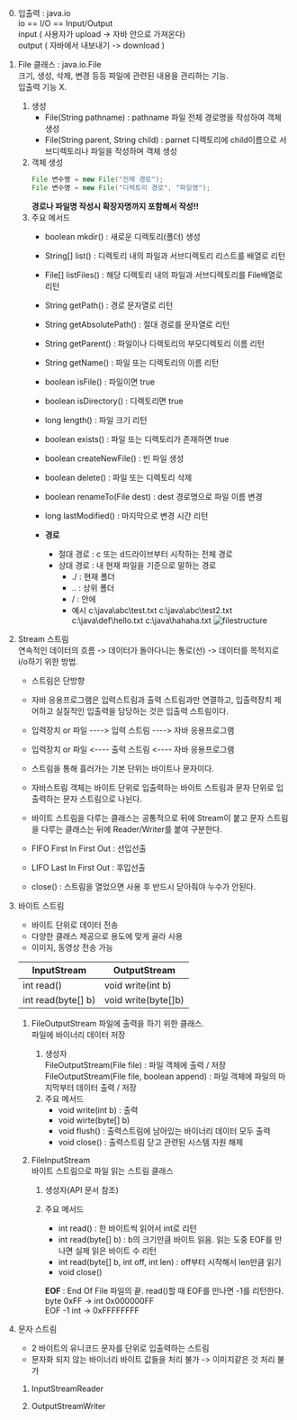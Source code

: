 0. 입출력 : java.io  
	io == I/O == Input/Output  
	input ( 사용자가 upload -> 자바 안으로 가져온다)  
	output ( 자바에서 내보내기 -> download )  
 
1. File 클래스 : java.io.File  
	크기, 생성, 삭제, 변경 등등 파일에 관련된 내용을 관리하는 기능.  
	입출력 기능 X.
	1) 생성
		- File(String pathname) : pathname 파일 전체 경로명을 작성하여 객체 생성
		- File(String parent, String child) : parnet 디렉토리에 child이름으로 서브디렉토리나 파일을 작성하며 객체 생성
	2) 객체 생성
		```java
		File 변수명 = new File("전체 경로");
		File 변수명 = new File("디렉토리 경로", "파일명");
		```
		**경로나 파일명 작성시 확장자명까지 포함해서 작성!!**	
	3) 주요 메서드  
		- boolean mkdir() : 새로운 디렉토리(폴더) 생성
		- String[] list() : 디렉토리 내의 파일과 서브디렉토리 리스트를 배열로 리턴
		- File[] listFiles() : 해당 디렉토리 내의 파일과 서브디렉토리를 File배열로 리턴
		- String getPath() : 경로 문자열로 리턴
		- String getAbsolutePath() : 절대 경로를 문자열로 리턴
		- String getParent() : 파일이나 디렉토리의 부모디렉토리 이름 리턴
		- String getName() : 파일 또는 디렉토리의 이름 리턴
		- boolean isFile() : 파일이면 true
		- boolean isDirectory() : 디렉토리면 true
		- long length() : 파일 크기 리턴
		- boolean exists() : 파일 또는 디렉토리가 존재하면 true
		- boolean createNewFile() : 빈 파일 생성
		- boolean delete() : 파일 또는 디렉토리 삭제
		- boolean renameTo(File dest) : dest 경로명으로 파일 이름 변경
		- long lastModified() : 마지막으로 변경 시간 리턴
		
		- **경로**  
			- 절대 경로 : c 또는 d드라이브부터 시작하는 전체 경로  
			- 상대 경로 : 내 현재 파일을 기준으로 말하는 경로  
				- ./ : 현재 폴더  
				- .. : 상위 폴더  
				- / : 안에  
				- 예시
					c:\java\abc\test.txt
					c:\java\abc\test2.txt
					c:\java\def\hello.txt
					c:\java\hahaha.txt
					![filestructure](./file.jpg)
2. Stream 스트림  
	연속적인 데이터의 흐름 -> 데이터가 돌아다니는 통로(선) -> 데이터를 목적지로 i/o하기 위한 방법.
	- 스트림은 단방향
	- 자바 응용프로그램은 입력스트림과 출력 스트림과만 연결하고, 입출력장치 제어하고 실질적인 입출력을 담당하는 것은 입출력 스트림이다.
	
	- 입력장치 or 파일 ----> 입력 스트림 ---->  자바 응용프로그램
	- 입력장치 or 파일 <---- 출력 스트림 <----  자바 응용프로그램
	
	- 스트림을 통해 흘러가는 기본 단위는 바이트나 문자이다.  
	- 자바스트림 객체는 바이트 단위로 입출력하는 바이트 스트림과 문자 단위로 입출력하는 문자 스트림으로 나뉜다.  
	- 바이트 스트림을 다루는 클래스는 공통적으로 뒤에 Stream이 붙고 문자 스트림을 다루는 클래스는 뒤에 Reader/Writer를 붙여 구분한다.
	
	- FIFO First In First Out : 선입선출
	- LIFO Last In First Out : 후입선출

	- close() : 스트림을 열었으면 사용 후 반드시 닫아줘야 누수가 안된다.

3. 바이트 스트림
	- 바이트 단위로 데이터 전송  
	- 다양한 클래스 제공으로 용도에 맞게 골라 사용  
	- 이미지, 동영상 전송 가능   

	|InputStream|OutputStream|
	|--------------|----------------|
	|int read()| void write(int b)|
	|int read(byte[] b)| void write(byte[]b)

	1) FileOutputStream
		파일에 출력을 하기 위한 클래스.  
		파일에 바이너리 데이터 저장  

		1. 생성자  
			FileOutputStream(File file) : 파일 객체에 출력 / 저장  
			FileOutputStream(File file, boolean append) : 파일 객체에 파일의 마지막부터 데이터 출력 / 저장  
		2. 주요 메서드
			- void write(int b) : 출력  
			- void wirte(byte[] b)  
			- void flush() : 출력스트림에 남아있는 바이너리 데이터 모두 출력  
			- void close() : 출력스트림 닫고 관련된 시스템 자원 해제  
	2) FileInputStream  
		바이트 스트림으로 파일 읽는 스트림 클래스  
	
		1. 생성자(API 문서 참조)  
		2. 주요 메서드  
			- int read() : 한 바이트씩 읽어서 int로 리턴  
			- int read(byte[] b) : b의 크기만큼 바이트 읽음. 읽는 도중 EOF를 만나면 실제 읽은 바이트 수 리턴  
			- int read(byte[] b, int off, int len) : off부터 시작해서 len만큼 읽기  
			- void close()  

			**EOF** : End Of File 파일의 끝. read()할 때 EOF를 만나면 -1를 리턴한다.  
			byte 0xFF -> int 0x000000FF  
			EOF -1 int -> 0xFFFFFFFF  

4. 문자 스트림  
	- 2 바이트의 유니코드 문자를 단위로 입출력하는 스트림  
	- 문자화 되지 않는 바이너리 바이트 값들을 처리 불가 -> 이미지같은 것 처리 불가  
	
	1) InputStreamReader  
	
	2) OutputStreamWriter
